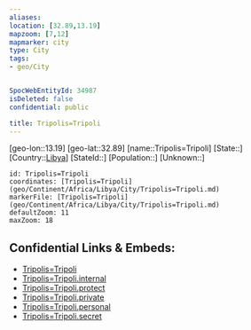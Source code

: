 ```yaml
---
aliases: 
location: [32.89,13.19]
mapzoom: [7,12] 
mapmarker: city 
type: City
tags:
- geo/City


SpocWebEntityId: 34987
isDeleted: false
confidential: public

title: Tripolis=Tripoli
---
```

[geo-lon::13.19]
[geo-lat::32.89]
[name::Tripolis=Tripoli]
[State::]
[Country::[Libya](geo/Continent/Africa/Libya.md)]
[StateId::]
[Population::]
[Unknown::]


```leaflet
id: Tripolis=Tripoli
coordinates: [Tripolis=Tripoli](geo/Continent/Africa/Libya/City/Tripolis=Tripoli.md)
markerFile: [Tripolis=Tripoli](geo/Continent/Africa/Libya/City/Tripolis=Tripoli.md)
defaultZoom: 11 
maxZoom: 18
```


## Confidential Links & Embeds: 
- [Tripolis=Tripoli](../../../../../../_public/geo/Continent/Africa/Libya/City/Tripolis=Tripoli.md) 
- [Tripolis=Tripoli.internal](../../../../../../_internal/geo/Continent/Africa/Libya/City/Tripolis=Tripoli.internal.md) 
- [Tripolis=Tripoli.protect](../../../../../../_protect/geo/Continent/Africa/Libya/City/Tripolis=Tripoli.protect.md) 
- [Tripolis=Tripoli.private](../../../../../../_private/geo/Continent/Africa/Libya/City/Tripolis=Tripoli.private.md) 
- [Tripolis=Tripoli.personal](../../../../../../_personal/geo/Continent/Africa/Libya/City/Tripolis=Tripoli.personal.md) 
- [Tripolis=Tripoli.secret](../../../../../../_secret/geo/Continent/Africa/Libya/City/Tripolis=Tripoli.secret.md) 
